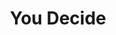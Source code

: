 ---
layout: archive_film
permalink: en/archive/2021/extra-short/you-decide

title: You Decide
director: Anja Giele
country: Germany
description_short: "Who am I? And who do I actually aspire to be? Do I feel comfortable with the person that I am right now?..."
description: "Who am I? And who do I actually aspire to be? Do I feel comfortable with the person that I am right now? <b/><b/> These existential questions are timeless. We all have to face them -sooner or later. <b/><b/> The Ad is about a young woman, who, in the midst of quarantine, is struggling to find her style and identity. The different glasses/frames stand for different styles and personality traits. She tries all of them out, because she has the freedom of choice, thanks to the \"Home Try-On\"- option from ace&tate eyewear."
category: extra-short
image_folder: images/films/archive/2021/extra-short/you-decide
is_winner: false
submission_year: 2021
lang: en
---